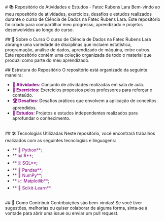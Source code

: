 <span style="color:golden;"># 📚 Repositório de Atividades e Estudos - Fatec Rubens Lara </span>
Bem-vindo ao meu repositório de atividades, exercícios, desafios e estudos realizados durante o curso de Ciência de Dados na Fatec Rubens Lara. Este repositório foi criado para compartilhar meu progresso, aprendizado e projetos desenvolvidos ao longo do curso.

<span style="color:golden;">## 📖 Sobre o Curso </span>
O curso de Ciência de Dados na Fatec Rubens Lara abrange uma variedade de disciplinas que incluem estatística, programação, análise de dados, aprendizado de máquina, entre outros. Este repositório contém uma coleção organizada de todo o material que produzi como parte do meu aprendizado.

<span style="color:golden;">## Estrutura do Repositório </span>
O repositório está organizado da seguinte maneira:<br>

- <span style="color:purple;">**📂 Atividades**</span>: Conjunto de atividades realizadas em sala de aula.<br>
- <span style="color:purple;">**📝 Exercícios**</span>: Exercícios propostos pelos professores para reforçar o conteúdo.<br>
- <span style="color:purple;">**🏆 Desafios**</span>: Desafios práticos que envolvem a aplicação de conceitos aprendidos.<br>
- <span style="color:purple;">**🔬 Estudos**</span>: Projetos e estudos independentes realizados para aprofundar o conhecimento.<br><br>

<span style="color:golden;">## 🛠️ Tecnologias Utilizadas </span>
Neste repositório, você encontrará trabalhos realizados com as seguintes tecnologias e linguagens:<br>

- <span style="color:purple;">** 🐍 Python**</span>;<br>
- <span style="color:purple;">** 📊 R**</span>;<br>
- <span style="color:purple;">** 🗄️ SQL**</span>;<br>
- <span style="color:purple;">** 🐼 Pandas**</span>;<br>
- <span style="color:purple;">** 🔢 NumPy**</span>;<br>
- <span style="color:purple;">** 📈 Matplotlib**</span>;<br>
- <span style="color:purple;">** 🤖 Scikit-Learn**</span>.<br><br>

<span style="color:golden;">## 🤝 Como Contribuir </span>
Contribuições são bem-vindas! Se você tiver sugestões, melhorias ou quiser colaborar de alguma forma, sinta-se à vontade para abrir uma issue ou enviar um pull request.
